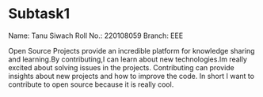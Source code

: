 # Subtask1
Name: Tanu Siwach 
Roll No.: 220108059
Branch: EEE

Open Source Projects provide an incredible platform for knowledge sharing and learning.By contributing,I can learn about new technologies.Im really excited about solving issues in the projects. Contributing can provide insights about new projects and how to improve the code.
In short I want to contribute to open source because it is really cool.